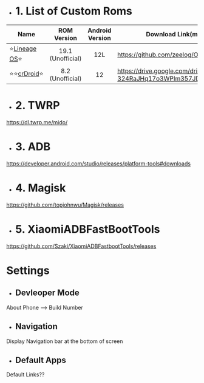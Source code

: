 - # 1. List of Custom Roms
| Name | ROM Version |Android Version | Download Link(mido) |
|-|:-:|:-:|-|
| ⭐[Lineage OS](https://www.aicp-rom.com)⭐ | 19.1 (Unofficial) | 12L | https://github.com/zeelog/OTA/releases |
| ⭐⭐[crDroid](https://crdroid.net/)⭐ | 8.2 (Unofficial) | 12 | https://drive.google.com/drive/folders/1-324RaJHq17o3WPIm357JDFNrUoY28q7 |

- # 2. TWRP

https://dl.twrp.me/mido/

- # 3. ADB

https://developer.android.com/studio/releases/platform-tools#downloads

- # 4. Magisk

https://github.com/topjohnwu/Magisk/releases

- # 5. XiaomiADBFastBootTools

https://github.com/Szaki/XiaomiADBFastbootTools/releases

# Settings

- ## Devleoper Mode

About Phone --> Build Number

- ## Navigation

Display Navigation bar at the bottom of screen

- ## Default Apps

Default Links??

